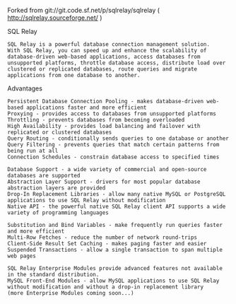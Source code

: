 Forked from git://git.code.sf.net/p/sqlrelay/sqlrelay ( http://sqlrelay.sourceforge.net/ )

SQL Relay

    SQL Relay is a powerful database connection management solution.
    With SQL Relay, you can speed up and enhance the scalability of database-driven web-based applications, access databases from unsupported platforms, throttle database access, distribute load over clustered or replicated databases, route queries and migrate applications from one database to another.

Advantages

    Persistent Database Connection Pooling - makes database-driven web-based applications faster and more efficient
    Proxying - provides access to databases from unsupported platforms
    Throttling - prevents databases from becoming overloaded
    High Availability - provides load balancing and failover with replicated or clustered databases
    Query Routing - conditionally sends queries to one database or another
    Query Filtering - prevents queries that match certain patterns from being run at all
    Connection Schedules - constrain database access to specified times

    Database Support - a wide variety of commercial and open-source databases are supported
    Abstraction Layer Support - drivers for most popular database abstraction layers are provided
    Drop-In Replacement Libraries - allow many native MySQL or PostgreSQL applications to use SQL Relay without modification
    Native API - the powerful native SQL Relay client API supports a wide variety of programming languages

    Substitution and Bind Variables - make frequently run queries faster and more efficient
    Multi-Row Fetches - reduce the number of network round-trips
    Client-Side Result Set Caching - makes paging faster and easier
    Suspended Transactions - allow a single transaction to span multiple web pages

    SQL Relay Enterprise Modules provide advanced features not available in the standard distribution.
    MySQL Front-End Modules - allow MySQL applications to use SQL Relay without modification and without a drop-in replacement library
    (more Enterprise Modules coming soon...) 
